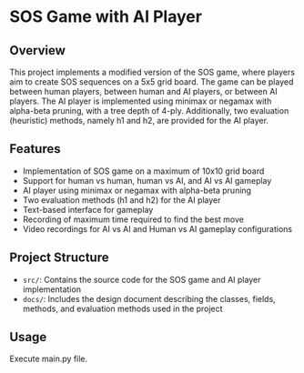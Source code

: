 # SOS Game with AI Player

## Overview
This project implements a modified version of the SOS game, where players aim to create SOS sequences on a 5x5 grid board. The game can be played between human players, between human and AI players, or between AI players. The AI player is implemented using minimax or negamax with alpha-beta pruning, with a tree depth of 4-ply. Additionally, two evaluation (heuristic) methods, namely h1 and h2, are provided for the AI player.

## Features
- Implementation of SOS game on a maximum of 10x10 grid board
- Support for human vs human, human vs AI, and AI vs AI gameplay
- AI player using minimax or negamax with alpha-beta pruning
- Two evaluation methods (h1 and h2) for the AI player
- Text-based interface for gameplay
- Recording of maximum time required to find the best move
- Video recordings for AI vs AI and Human vs AI gameplay configurations

## Project Structure
- `src/`: Contains the source code for the SOS game and AI player implementation
- `docs/`: Includes the design document describing the classes, fields, methods, and evaluation methods used in the project

## Usage
Execute main.py file.
